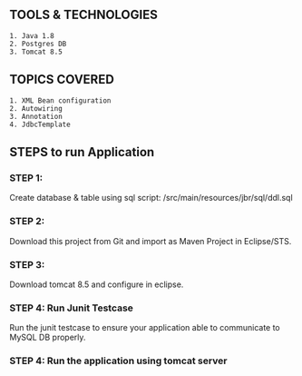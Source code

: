 ## TOOLS & TECHNOLOGIES
	1. Java 1.8
	2. Postgres DB
	3. Tomcat 8.5

## TOPICS COVERED
	1. XML Bean configuration
	2. Autowiring
	3. Annotation
	4. JdbcTemplate

## STEPS to run Application

### STEP 1:
Create database & table using sql script: /src/main/resources/jbr/sql/ddl.sql

### STEP 2:
Download this project from Git and import as Maven Project in Eclipse/STS.

### STEP 3:
Download tomcat 8.5 and configure in eclipse.

### STEP 4: Run Junit Testcase
Run the junit testcase to ensure your application able to communicate to MySQL DB properly.

### STEP 4: Run the application using tomcat server
